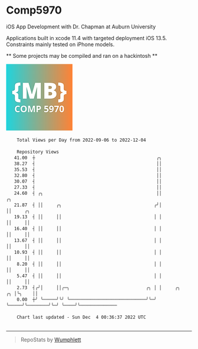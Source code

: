 # Comp5970
iOS App Development with Dr. Chapman at Auburn University

Applications built in xcode 11.4 with targeted deployment iOS 13.5.
Constraints mainly tested on iPhone models.

** Some projects may be compiled and ran on a hackintosh **

![App Icon](https://github.com/MatthewBentz/Comp5970/blob/master/Assignment1a-mlb0119/Assignment1a-mlb0119/Assets.xcassets/AppIcon.appiconset/180.png)

```
    Total Views per Day from 2022-09-06 to 2022-12-04

    Repository Views
   41.00  ┼                                              ╭╮
   38.27  ┤                                              ││
   35.53  ┤                                              ││
   32.80  ┤                                              ││
   30.07  ┤                                              ││
   27.33  ┤                                              ││
   24.60  ┤ ╭╮                                           ││                  ╭╮
   21.87  ┤ ││     ╭╮                                   ╭╯│                  ││     ╭╮
   19.13  ┤ ││     ││                                   │ │                  ││     ││
   16.40  ┤ ││     ││                                   │ │                  ││     ││
   13.67  ┤ ││     ││                                   │ │                  ││     ││
   10.93  ┤ ││     ││                                   │ │                  ││     ││
    8.20  ┤ ││     ││                                   │ │                  ││     ││
    5.47  ┤ ││     ││                                   │ │                  ││     ││
    2.73  ┤╭╯│     ││╭─╮                             ╭╮ │ │     ╭╮        ╭╮ │╰╮    ││
    0.00  ┼╯ ╰─────╯╰╯ ╰─────────────────────────────╯╰─╯ ╰─────╯╰────────╯╰─╯ ╰────╯╰──────────────

    Chart last updated - Sun Dec  4 00:36:37 2022 UTC
    
```

---

> RepoStats by [Wumphlett](https://github.com/Wumphlett)
